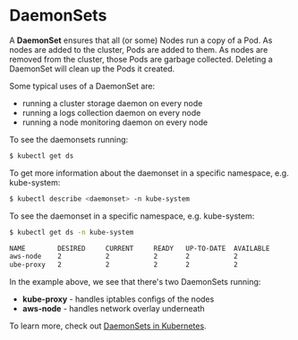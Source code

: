 # DaemonSets

A **DaemonSet** ensures that all (or some) Nodes run a copy of a Pod. As nodes are added to the cluster, Pods are added to them. As nodes are removed from the cluster, those Pods are garbage collected. Deleting a DaemonSet will clean up the Pods it created.

Some typical uses of a DaemonSet are:

- running a cluster storage daemon on every node
- running a logs collection daemon on every node
- running a node monitoring daemon on every node

To see the daemonsets running:

```bash
$ kubectl get ds
```

To get more information about the daemonset in a specific namespace, e.g. kube-system: 

```bash
$ kubectl describe <daemonset> -n kube-system
```

To see the daemonset in a specific namespace, e.g. kube-system: 

```bash
$ kubectl get ds -n kube-system 
```
```bash
NAME        DESIRED     CURRENT     READY   UP-TO-DATE  AVAILABLE
aws-node    2           2           2       2           2
ube-proxy   2           2           2       2           2
```

In the example above, we see that there's two DaemonSets running:

- **kube-proxy** - handles iptables configs of the nodes
- **aws-node** - handles network overlay underneath


To learn more, check out [DaemonSets in Kubernetes](https://kubernetes.io/docs/concepts/workloads/controllers/daemonset/).